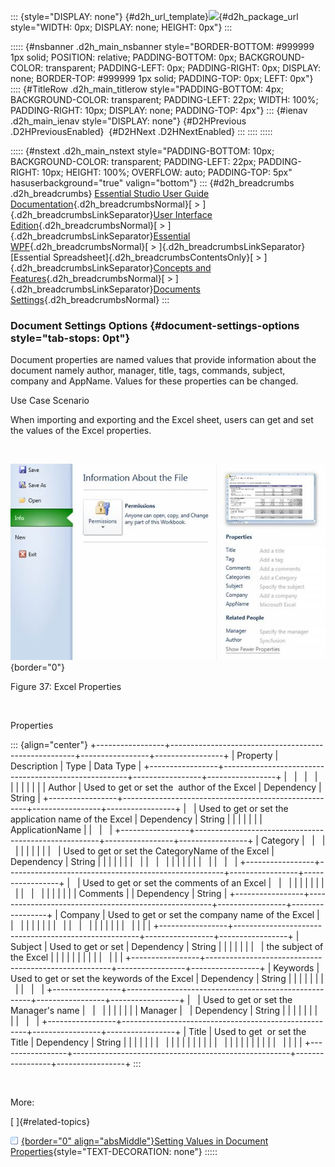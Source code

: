 ::: {style="DISPLAY: none"}
[](ms-xhelp:///?Id=d2h_url_template){#d2h_url_template}![](!package_url!){#d2h_package_url style="WIDTH: 0px; DISPLAY: none; HEIGHT: 0px"}
:::

::::: {#nsbanner .d2h_main_nsbanner style="BORDER-BOTTOM: #999999 1px solid; POSITION: relative; PADDING-BOTTOM: 0px; BACKGROUND-COLOR: transparent; PADDING-LEFT: 0px; PADDING-RIGHT: 0px; DISPLAY: none; BORDER-TOP: #999999 1px solid; PADDING-TOP: 0px; LEFT: 0px"}
:::: {#TitleRow .d2h_main_titlerow style="PADDING-BOTTOM: 4px; BACKGROUND-COLOR: transparent; PADDING-LEFT: 22px; WIDTH: 100%; PADDING-RIGHT: 10px; DISPLAY: none; PADDING-TOP: 4px"}
::: {#ienav .d2h_main_ienav style="DISPLAY: none"}
[](ms-xhelp:///?Id=39d69d6d-186a-4317-92ff-f53b58539a66){#D2HPrevious .D2HPreviousEnabled}  [](ms-xhelp:///?Id=b470012d-a671-4942-b7f3-e5898cae31ec){#D2HNext .D2HNextEnabled}
:::
::::
:::::

::::: {#nstext .d2h_main_nstext style="PADDING-BOTTOM: 10px; BACKGROUND-COLOR: transparent; PADDING-LEFT: 22px; PADDING-RIGHT: 10px; HEIGHT: 100%; OVERFLOW: auto; PADDING-TOP: 5px" hasuserbackground="true" valign="bottom"}
::: {#d2h_breadcrumbs .d2h_breadcrumbs}
[Essential Studio User Guide Documentation](ms-xhelp:///?Id=12457748-09e3-4d74-a240-8e049cedf030){.d2h_breadcrumbsNormal}[ \> ]{.d2h_breadcrumbsLinkSeparator}[User Interface Edition](ms-xhelp:///?Id=c29296b7-531c-413b-a0ec-488ca1f7f669){.d2h_breadcrumbsNormal}[ \> ]{.d2h_breadcrumbsLinkSeparator}[Essential WPF](ms-xhelp:///?Id=7f4f82c5-151c-4262-94d0-75c4626c77bc){.d2h_breadcrumbsNormal}[ \> ]{.d2h_breadcrumbsLinkSeparator}[Essential Spreadsheet]{.d2h_breadcrumbsContentsOnly}[ \> ]{.d2h_breadcrumbsLinkSeparator}[Concepts and Features](ms-xhelp:///?Id=625a8128-e556-4a29-9ea6-d472120ad9e1){.d2h_breadcrumbsNormal}[ \> ]{.d2h_breadcrumbsLinkSeparator}[Documents Settings](ms-xhelp:///?Id=d795f8a3-f119-442d-ab46-8e5ade8ee54e){.d2h_breadcrumbsNormal}
:::

### Document Settings Options {#document-settings-options style="tab-stops: 0pt"}

Document properties are named values that provide information about the document namely author, manager, title, tags, commands, subject, company and AppName. Values for these properties can be changed.

Use Case Scenario

When importing and exporting and the Excel sheet, users can get and set the values of the Excel properties.

 

![](ImagesExt/image27_42.jpg){border="0"}

Figure 37: Excel Properties

 

Properties

::: {align="center"}
+-----------------+------------------------------------------------------+-----------------+-----------------+
| Property        | Description                                          | Type            | Data Type       |
+-----------------+------------------------------------------------------+-----------------+-----------------+
|                 |                                                      |                 |                 |
|                 |                                                      |                 |                 |
| Author          | Used to get or set the  author of the Excel          | Dependency      | String          |
+-----------------+------------------------------------------------------+-----------------+-----------------+
|                 | Used to get or set the application name of the Excel | Dependency      | String          |
|                 |                                                      |                 |                 |
| ApplicationName |                                                      |                 |                 |
+-----------------+------------------------------------------------------+-----------------+-----------------+
| Category        |                                                      |                 |                 |
|                 |                                                      |                 |                 |
|                 | Used to get or set the CategoryName of the Excel     | Dependency      | String          |
|                 |                                                      |                 |                 |
|                 |                                                      |                 |                 |
|                 |                                                      |                 |                 |
|                 |                                                      |                 |                 |
+-----------------+------------------------------------------------------+-----------------+-----------------+
|                 | Used to get or set the comments of an Excel          |                 |                 |
|                 |                                                      |                 |                 |
|                 |                                                      |                 |                 |
|                 |                                                      |                 |                 |
| Comments        |                                                      | Dependency      | String          |
+-----------------+------------------------------------------------------+-----------------+-----------------+
| Company         | Used to get or set the company name of the Excel     |                 |                 |
|                 |                                                      |                 |                 |
|                 |                                                      |                 |                 |
|                 |                                                      |                 |                 |
|                 |                                                      |                 |                 |
+-----------------+------------------------------------------------------+-----------------+-----------------+
| Subject         | Used to get or set                                   | Dependency      | String          |
|                 |                                                      |                 |                 |
|                 | the subject of the Excel                             |                 |                 |
|                 |                                                      |                 |                 |
|                 |                                                      |                 |                 |
+-----------------+------------------------------------------------------+-----------------+-----------------+
| Keywords        | Used to get or set the keywords of the Excel         | Dependency      | String          |
|                 |                                                      |                 |                 |
|                 |                                                      |                 |                 |
+-----------------+------------------------------------------------------+-----------------+-----------------+
|                 | Used to get or set the Manager's name                |                 |                 |
|                 |                                                      |                 |                 |
| Manager         |                                                      | Dependency      | String          |
|                 |                                                      |                 |                 |
|                 |                                                      |                 |                 |
+-----------------+------------------------------------------------------+-----------------+-----------------+
| Title           | Used to get  or set the Title                        | Dependency      | String          |
|                 |                                                      |                 |                 |
|                 |                                                      |                 |                 |
|                 |                                                      |                 |                 |
|                 |                                                      |                 |                 |
|                 |                                                      |                 |                 |
|                 |                                                      |                 |                 |
+-----------------+------------------------------------------------------+-----------------+-----------------+
:::

 

More:

[ ]{#related-topics}

[![](button.gif){border="0" align="absMiddle"}Setting Values in Document Properties](ms-xhelp:///?Id=fc35a309-48f9-4164-afcc-2ff1fa017992){style="TEXT-DECORATION: none"}
:::::
